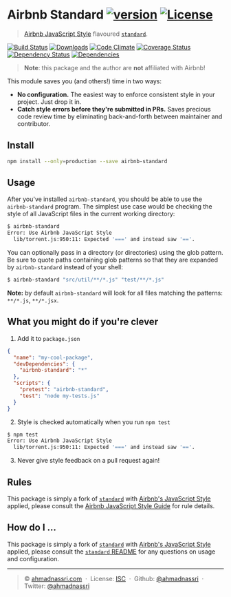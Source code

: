 # Airbnb Standard [![version][npm-version]][npm-url] [![License][license-image]][license-url]

> [Airbnb JavaScript Style][airbnb-javascript] flavoured [`standard`][standard].

[![Build Status][travis-image]][travis-url]
[![Downloads][npm-downloads]][npm-url]
[![Code Climate][codeclimate-quality]][codeclimate-url]
[![Coverage Status][codeclimate-coverage]][codeclimate-url]
[![Dependency Status][dependencyci-image]][dependencyci-url]
[![Dependencies][david-image]][david-url]

> **Note**: this package and the author are **not** affiliated with Airbnb!

This module saves you (and others!) time in two ways:

- **No configuration.** The easiest way to enforce consistent style in your project. Just drop it in.
- **Catch style errors before they're submitted in PRs.** Saves precious code review time by eliminating back-and-forth between maintainer and contributor.

## Install

```bash
npm install --only=production --save airbnb-standard
```

## Usage

After you've installed `airbnb-standard`, you should be able to use the `airbnb-standard` program. The
simplest use case would be checking the style of all JavaScript files in the
current working directory:

```bash
$ airbnb-standard
Error: Use Airbnb JavaScript Style
  lib/torrent.js:950:11: Expected '===' and instead saw '=='.
```

You can optionally pass in a directory (or directories) using the glob pattern. Be
sure to quote paths containing glob patterns so that they are expanded by
`airbnb-standard` instead of your shell:

```bash
$ airbnb-standard "src/util/**/*.js" "test/**/*.js"
```

**Note:** by default `airbnb-standard` will look for all files matching the patterns:
`**/*.js`, `**/*.jsx`.

## What you might do if you're clever

1. Add it to `package.json`

  ```json
  {
    "name": "my-cool-package",
    "devDependencies": {
      "airbnb-standard": "*"
    },
    "scripts": {
      "pretest": "airbnb-standard",
      "test": "node my-tests.js"
    }
  }
  ```

2. Style is checked automatically when you run `npm test`

  ```bash
  $ npm test
  Error: Use Airbnb JavaScript Style
    lib/torrent.js:950:11: Expected '===' and instead saw '=='.
  ```

3. Never give style feedback on a pull request again!

## Rules

This package is simply a fork of [`standard`][standard] with [Airbnb's JavaScript Style][airbnb-javascript] applied, please consult the [Airbnb JavaScript Style Guide][airbnb-javascript] for rule details.

## How do I ...

This package is simply a fork of [`standard`][standard] with [Airbnb's JavaScript Style][airbnb-javascript] applied, please consult the [`standard` README][standard] for any questions on usage and configuration.

---
> :copyright: [ahmadnassri.com](https://www.ahmadnassri.com/)  ·  
> License: [ISC][license-url]  ·  
> Github: [@ahmadnassri](https://github.com/ahmadnassri)  ·  
> Twitter: [@ahmadnassri](https://twitter.com/ahmadnassri)

[license-url]: http://choosealicense.com/licenses/isc/
[license-image]: https://img.shields.io/github/license/ahmadnassri/airbnb-standard.svg?style=flat-square

[travis-url]: https://travis-ci.org/ahmadnassri/airbnb-standard
[travis-image]: https://img.shields.io/travis/ahmadnassri/airbnb-standard.svg?style=flat-square

[npm-url]: https://www.npmjs.com/package/airbnb-standard
[npm-version]: https://img.shields.io/npm/v/airbnb-standard.svg?style=flat-square
[npm-downloads]: https://img.shields.io/npm/dm/airbnb-standard.svg?style=flat-square

[codeclimate-url]: https://codeclimate.com/github/ahmadnassri/airbnb-standard
[codeclimate-quality]: https://img.shields.io/codeclimate/github/ahmadnassri/airbnb-standard.svg?style=flat-square
[codeclimate-coverage]: https://img.shields.io/codeclimate/coverage/github/ahmadnassri/airbnb-standard.svg?style=flat-square

[david-url]: https://david-dm.org/ahmadnassri/airbnb-standard
[david-image]: https://img.shields.io/david/ahmadnassri/airbnb-standard.svg?style=flat-square

[dependencyci-url]: https://dependencyci.com/github/ahmadnassri/airbnb-standard
[dependencyci-image]: https://dependencyci.com/github/ahmadnassri/airbnb-standard/badge?style=flat-square

[standard]: https://github.com/feross/standard
[airbnb-javascript]: https://github.com/airbnb/javascript
